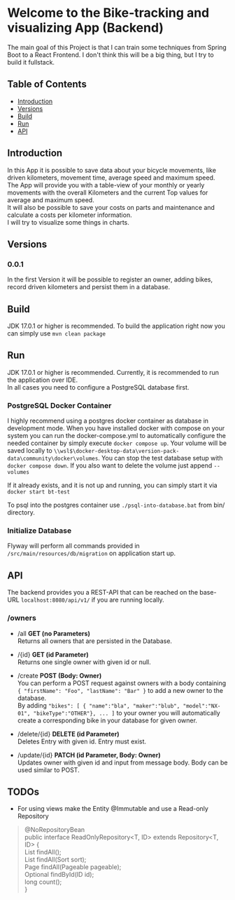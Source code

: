 Welcome to the Bike-tracking and visualizing App (Backend)
==========

The main goal of this Project is that I can train some techniques from Spring Boot to a React Frontend.
I don't think this will be a big thing, but I try to build it fullstack.

## Table of Contents

- [Introduction](#Introduction)
- [Versions](#Versions)
- [Build](#Build)
- [Run](#Run)
- [API](#API)

## Introduction

In this App it is possible to save data about your bicycle movements, like driven kilometers, movement time, average
speed and maximum speed. The App will provide you with a table-view of your monthly or yearly movements with
the overall Kilometers and the current Top values for average and maximum speed.<br>
It will also be possible to save your costs on parts and maintenance and calculate a costs per kilometer
information.<br>
I will try to visualize some things in charts.

## Versions

### 0.0.1

In the first Version it will be possible to register an owner, adding bikes, record driven kilometers and persist them
in a database.

## Build

JDK 17.0.1 or higher is recommended.
To build the application right now you can simply use `mvn clean package`

## Run

JDK 17.0.1 or higher is recommended.
Currently, it is recommended to run the application over IDE.<br>
In all cases you need to configure a PostgreSQL database first.

### PostgreSQL Docker Container

I highly recommend using a postgres docker container as database in development mode.
When you have installed docker with compose on your system you can run the docker-compose.yml
to automatically configure the needed container by simply execute `docker compose up`.
Your volume will be saved locally to `\\wsl$\docker-desktop-data\version-pack-data\community\docker\volumes`.
You can stop the test database setup with `docker compose down`. If you also want to delete the volume just
append `--volumes`

If it already exists, and it is not up and running, you can simply start it via `docker start bt-test`

To psql into the postgres container use `./psql-into-database.bat` from bin/ directory.

### Initialize Database

Flyway will perform all commands provided in `/src/main/resources/db/migration` on application start up.

## API

The backend provides you a REST-API that can be reached on the base-URL `localhost:8080/api/v1/` if you are running
locally.

### /owners

- /all <b>GET (no Parameters)</b><br>
  Returns all owners that are persisted in the Database.

- /{id} <b>GET (id Parameter)</b><br>
  Returns one single owner with given id or null.

- /create <b>POST (Body: Owner)</b><br>
  You can perform a POST request against owners with a body containing `{ "firstName": "Foo", "lastName": "Bar" }` to
  add a new owner to the database.<br>
  By adding `"bikes": [ { "name":"bla", "maker":"blub", "model":"NX-01", "bikeType":"OTHER"}, ... ]` to your owner you
  will automatically create a corresponding bike in your database for given owner.

- /delete/{id} <b>DELETE (id Parameter)</b><br>
  Deletes Entry with given id. Entry must exist.

- /update/{id} <b>PATCH (id Parameter, Body: Owner)</b><br>
  Updates owner with given id and input from message body. Body can be used similar to POST.

## TODOs

- For using views make the Entity @Immutable and use a Read-only Repository

> @NoRepositoryBean<br>
> public interface ReadOnlyRepository<T, ID> extends Repository<T, ID> {<br>
> List<T> findAll();<br>
> List<T> findAll(Sort sort);<br>
> Page<T> findAll(Pageable pageable);<br>
> Optional<T> findById(ID id);<br>
> long count();<br>
> }
